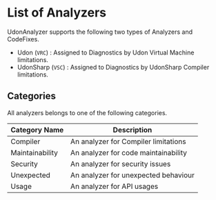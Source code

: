 # List of Analyzers

UdonAnalyzer supports the following two types of Analyzers and CodeFixes.

- Udon (`VRC`) : Assigned to Diagnostics by Udon Virtual Machine limitations.
- UdonSharp (`VSC`) : Assigned to Diagnostics by UdonSharp Compiler limitations.

## Categories

All analyzers belongs to one of the following categories.

| Category Name   | Description                          |
| --------------- | ------------------------------------ |
| Compiler        | An analyzer for Compiler limitations |
| Maintainability | An analyzer for code maintainability |
| Security        | An analyzer for security issues      |
| Unexpected      | An analyzer for unexpected behaviour |
| Usage           | An analyzer for API usages           |
